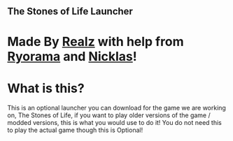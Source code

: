## The Stones of Life Launcher

# Made By [Realz](https://www.github.com/kingrealzyt) with help from [Ryorama](https://github.com/ryorama) and [Nicklas](https://github.com/nicklascode)! 

# What is this?
This is an optional launcher you can download for the game we are working on, The Stones of Life, if you want to play older versions of the game / modded versions, this is what you would use to do it! You do not need this to play the actual game though this is Optional!
